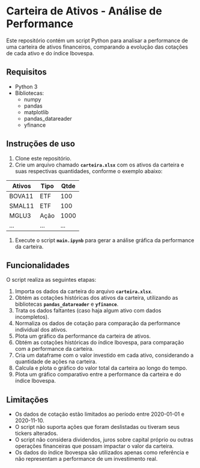 # **Carteira de Ativos - Análise de Performance**

Este repositório contém um script Python para analisar a performance de uma carteira de ativos financeiros, comparando a evolução das cotações de cada ativo e do índice Ibovespa.

## **Requisitos**

- Python 3
- Bibliotecas:
    - numpy
    - pandas
    - matplotlib
    - pandas_datareader
    - yfinance

## **Instruções de uso**

1. Clone este repositório.
2. Crie um arquivo chamado **`carteira.xlsx`** com os ativos da carteira e suas respectivas quantidades, conforme o exemplo abaixo:

| Ativos | Tipo | Qtde |
| --- | --- | --- |
| BOVA11 | ETF | 100 |
| SMAL11 | ETF | 100 |
| MGLU3 | Ação | 1000 |
| ... | ... | ... |
1. Execute o script **`main.ipynb`** para gerar a análise gráfica da performance da carteira.

## **Funcionalidades**

O script realiza as seguintes etapas:

1. Importa os dados da carteira do arquivo **`carteira.xlsx`**.
2. Obtém as cotações históricas dos ativos da carteira, utilizando as bibliotecas **`pandas_datareader`** e **`yfinance`**.
3. Trata os dados faltantes (caso haja algum ativo com dados incompletos).
4. Normaliza os dados de cotação para comparação da performance individual dos ativos.
5. Plota um gráfico da performance da carteira de ativos.
6. Obtém as cotações históricas do índice Ibovespa, para comparação com a performance da carteira.
7. Cria um dataframe com o valor investido em cada ativo, considerando a quantidade de ações na carteira.
8. Calcula e plota o gráfico do valor total da carteira ao longo do tempo.
9. Plota um gráfico comparativo entre a performance da carteira e do índice Ibovespa.

## **Limitações**

- Os dados de cotação estão limitados ao período entre 2020-01-01 e 2020-11-10.
- O script não suporta ações que foram deslistadas ou tiveram seus tickers alterados.
- O script não considera dividendos, juros sobre capital próprio ou outras operações financeiras que possam impactar o valor da carteira.
- Os dados do índice Ibovespa são utilizados apenas como referência e não representam a performance de um investimento real.
